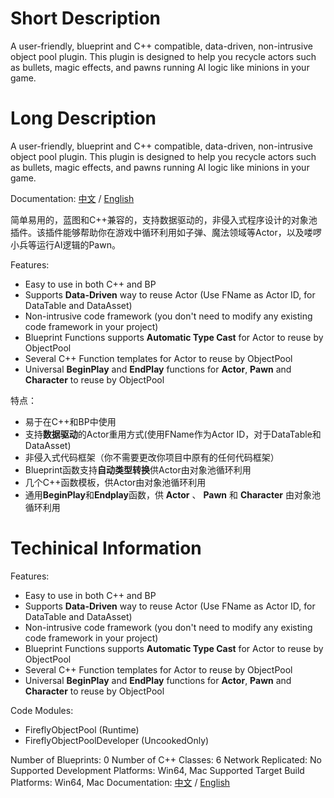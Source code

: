 # Short Description

A user-friendly, blueprint and C++ compatible, data-driven, non-intrusive object pool plugin. This plugin is designed to help you recycle actors such as bullets, magic effects, and pawns running AI logic like minions in your game.

# Long Description

A user-friendly, blueprint and C++ compatible, data-driven, non-intrusive object pool plugin. This plugin is designed to help you recycle actors such as bullets, magic effects, and pawns running AI logic like minions in your game.

Documentation: [中文](https://github.com/tzlFirefly/FireflyPlugins_UE5/blob/main/UEP001_FireflyObjectPool/%E4%B8%AD%E6%96%87%E6%96%87%E6%A1%A3.md) / [English](https://github.com/tzlFirefly/FireflyPlugins_UE5/blob/main/UEP001_FireflyObjectPool/EnglishDocumentation.md)

简单易用的，蓝图和C++兼容的，支持数据驱动的，非侵入式程序设计的对象池插件。该插件能够帮助你在游戏中循环利用如子弹、魔法领域等Actor，以及喽啰小兵等运行AI逻辑的Pawn。

Features: 
+ Easy to use in both C++ and BP
+ Supports **Data-Driven** way to reuse Actor (Use FName as Actor ID, for DataTable and DataAsset)
+ Non-intrusive code framework (you don't need to modify any existing code framework in your project)
+ Blueprint Functions supports **Automatic Type Cast** for Actor to reuse by ObjectPool
+ Several C++ Function templates for Actor to reuse by ObjectPool
+ Universal **BeginPlay** and **EndPlay** functions for **Actor**, **Pawn** and **Character** to reuse by ObjectPool

特点：
+ 易于在C++和BP中使用
+ 支持**数据驱动**的Actor重用方式(使用FName作为Actor ID，对于DataTable和DataAsset)
+ 非侵入式代码框架（你不需要更改你项目中原有的任何代码框架）
+ Blueprint函数支持**自动类型转换**供Actor由对象池循环利用
+ 几个C++函数模板，供Actor由对象池循环利用
+ 通用**BeginPlay**和**Endplay**函数，供 **Actor** 、 **Pawn** 和 **Character** 由对象池循环利用

# Techinical Information

Features: 
+ Easy to use in both C++ and BP
+ Supports **Data-Driven** way to reuse Actor (Use FName as Actor ID, for DataTable and DataAsset)
+ Non-intrusive code framework (you don't need to modify any existing code framework in your project)
+ Blueprint Functions supports **Automatic Type Cast** for Actor to reuse by ObjectPool
+ Several C++ Function templates for Actor to reuse by ObjectPool
+ Universal **BeginPlay** and **EndPlay** functions for **Actor**, **Pawn** and **Character** to reuse by ObjectPool

Code Modules:
+ FireflyObjectPool (Runtime)
+ FireflyObjectPoolDeveloper (UncookedOnly)

Number of Blueprints: 0
Number of C++ Classes: 6
Network Replicated: No
Supported Development Platforms: Win64, Mac
Supported Target Build Platforms: Win64, Mac
Documentation: [中文](https://github.com/tzlFirefly/FireflyPlugins_UE5/blob/main/UEP001_FireflyObjectPool/%E4%B8%AD%E6%96%87%E6%96%87%E6%A1%A3.md) / [English](https://github.com/tzlFirefly/FireflyPlugins_UE5/blob/main/UEP001_FireflyObjectPool/EnglishDocumentation.md)